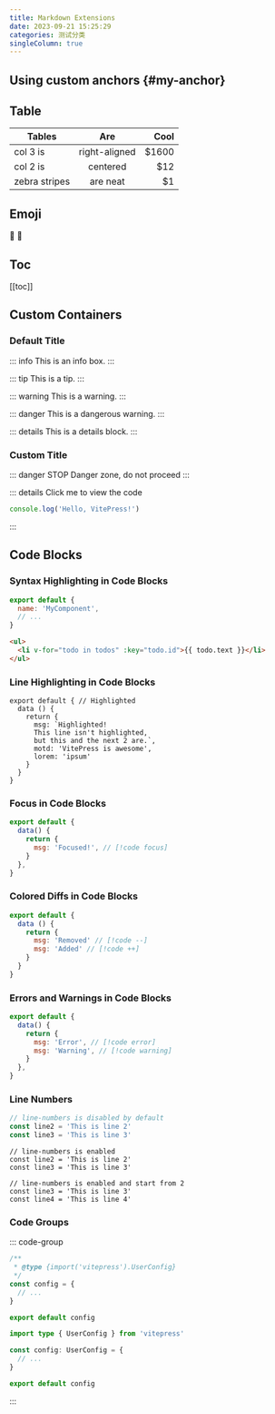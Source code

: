 ```yaml
---
title: Markdown Extensions
date: 2023-09-21 15:25:29
categories: 测试分类
singleColumn: true
---
```


## Using custom anchors {#my-anchor}

## Table

| Tables        |      Are      |  Cool |
| ------------- | :-----------: | ----: |
| col 3 is      | right-aligned | $1600 |
| col 2 is      |   centered    |   $12 |
| zebra stripes |   are neat    |    $1 |

## Emoji

:tada: :100:

## Toc

[[toc]]

## Custom Containers

### Default Title

::: info This is an info box. :::

::: tip This is a tip. :::

::: warning This is a warning. :::

::: danger This is a dangerous warning. :::

::: details This is a details block. :::

### Custom Title

::: danger STOP Danger zone, do not proceed :::

::: details Click me to view the code

```js
console.log('Hello, VitePress!')
```

:::

## Code Blocks

### Syntax Highlighting in Code Blocks

```js
export default {
  name: 'MyComponent',
  // ...
}
```

```html
<ul>
  <li v-for="todo in todos" :key="todo.id">{{ todo.text }}</li>
</ul>
```

### Line Highlighting in Code Blocks

```js{1,4,6-8}
export default { // Highlighted
  data () {
    return {
      msg: `Highlighted!
      This line isn't highlighted,
      but this and the next 2 are.`,
      motd: 'VitePress is awesome',
      lorem: 'ipsum'
    }
  }
}
```

### Focus in Code Blocks

```js
export default {
  data() {
    return {
      msg: 'Focused!', // [!code focus]
    }
  },
}
```

### Colored Diffs in Code Blocks

```js
export default {
  data () {
    return {
      msg: 'Removed' // [!code --]
      msg: 'Added' // [!code ++]
    }
  }
}
```

### Errors and Warnings in Code Blocks

```js
export default {
  data() {
    return {
      msg: 'Error', // [!code error]
      msg: 'Warning', // [!code warning]
    }
  },
}
```

### Line Numbers

```ts {1}
// line-numbers is disabled by default
const line2 = 'This is line 2'
const line3 = 'This is line 3'
```

```ts:line-numbers {1,3}
// line-numbers is enabled
const line2 = 'This is line 2'
const line3 = 'This is line 3'
```

```ts:line-numbers=2 {1}
// line-numbers is enabled and start from 2
const line3 = 'This is line 3'
const line4 = 'This is line 4'
```

### Code Groups

::: code-group

```js [config.js]
/**
 * @type {import('vitepress').UserConfig}
 */
const config = {
  // ...
}

export default config
```

```ts [config.ts]
import type { UserConfig } from 'vitepress'

const config: UserConfig = {
  // ...
}

export default config
```

:::

